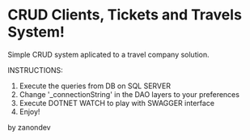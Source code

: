 # CRUD Clients, Tickets and Travels System!

Simple CRUD system aplicated to a travel company solution.

INSTRUCTIONS:
1) Execute the queries from DB on SQL SERVER
2) Change '_connectionString' in the DAO layers to your preferences
2) Execute DOTNET WATCH to play with SWAGGER interface
3) Enjoy!

by zanondev
